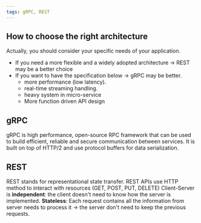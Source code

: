 ```yaml
---
tags: gRPC, REST
---
```


## How to choose the right architecture
Actually, you should consider your specific needs of your application.
- If you need a more flexible and a widely adopted architecture -> REST may be a better choice
- If you want to have the specification below -> gRPC may be better.
	- more performance (low latency).
	- real-time streaming handling. 
	- heavy system in micro-service 
	- More function driven API design

## gRPC
gRPC is high performance, open-source RPC framework that can be used to build efficient, reliable and secure communication between services.
It is built on top of HTTP/2 and use protocol buffers for data serialization.

## REST
REST stands for representational state transfer.
REST APIs use HTTP method to interact with resources (GET, POST, PUT, DELETE)
Client-Server is **independent**: the client doesn't need to know how the server is implemented.
**Stateless**: Each request contains all the information from server needs to process it -> the server don't need to keep the previous requests.



